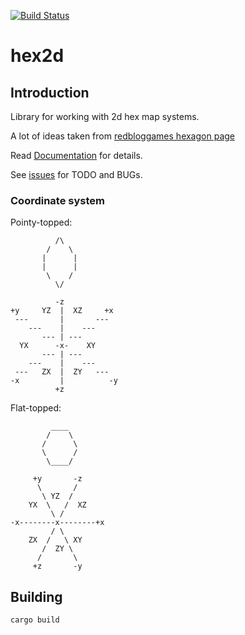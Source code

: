 [![Build Status](https://travis-ci.org/dpc/hex2d-rs.svg?branch=master)](https://travis-ci.org/dpc/hex2d-rs)

# hex2d

## Introduction

Library for working with 2d hex map systems.

A lot of ideas taken from [redbloggames hexagon page][hexagon]

[hexagon]: http://www.redblobgames.com/grids/hexagons/

Read [Documentation](//dpc.github.io/hex2d-rs/) for details.

See [issues](//github.com/dpc/hex2d-rs/issues/) for TODO and BUGs.

### Coordinate system

Pointy-topped:

              /\
            /    \
           |      |
           |      |
            \    /
              \/

              -z
    +y     YZ  |  XZ     +x
     ---       |       ---
        ---    |    ---
           --- | ---
      YX      -x-    XY
           --- | ---
        ---    |    ---
     ---   ZX  |  ZY   ---
    -x         |          -y
              +z

Flat-topped:

             ____
            /    \
           /      \
           \      /
            \____/

         +y       -z
          \       /
           \ YZ  /
        YX  \   /  XZ
             \ /
    -x--------x--------+x
             / \
        ZX  /   \ XY
           /  ZY \
          /       \
         +z       -y

## Building

    cargo build
